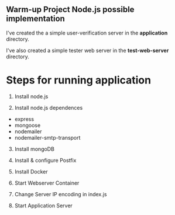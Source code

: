 ## Warm-up Project Node.js possible implementation

I've created the a simple user-verification server in the **application** directory.  

I've also created a simple tester web server in the **test-web-server** directory.

# Steps for running application
1. Install node.js

2. Install node.js dependences
  - express
  - mongoose
  - nodemailer
  - nodemailer-smtp-transport

3. Install mongoDB

4. Install & configure Postfix

5. Install Docker

6. Start Webserver Container

7. Change Server IP encoding in index.js

8. Start Application Server
